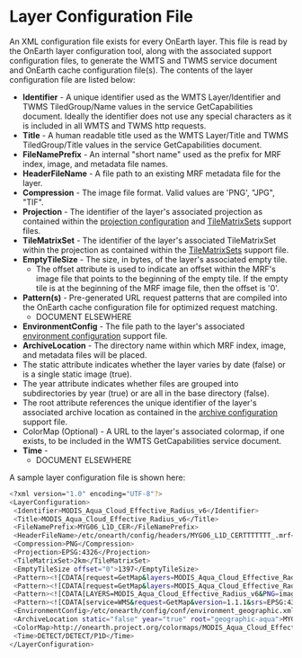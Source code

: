 # Layer Configuration File
An XML configuration file exists for every OnEarth layer.  This file is read by the OnEarth layer configuration tool, along with the associated support configuration files, to generate the WMTS and TWMS service document and OnEarth cache configuration file(s).  The contents of the layer configuration file are listed below:

* **Identifier** - A unique identifier used as the WMTS Layer/Identifier and TWMS TiledGroup/Name values in the service GetCapabilities document.  Ideally the identifier does not use any special characters as it is included in all WMTS and TWMS http requests.
* **Title** - A human readable title used as the WMTS Layer/Title and TWMS TiledGroup/Title values in the service GetCapabilities document.
* **FileNamePrefix** - An internal "short name" used as the prefix for MRF index, image, and metadata file names.
* **HeaderFileName** - A file path to an existing MRF metadata file for the layer.
* **Compression** - The image file format.   Valid values are 'PNG', "JPG", "TIF".
* **Projection** - The identifier of the layer's associated projection as contained within the [projection configuration](config_support.md#projection-configuration) and [TileMatrixSets](config_support.md#tilematrixsets) support files.
* **TileMatrixSet** - The identifier of the layer's associated TileMatrixSet within the projection as contained within the [TileMatrixSets](config_support.md#tilematrixsets) support file.
* **EmptyTileSize** - The size, in bytes, of the layer's associated empty tile.  
  * The offset attribute is used to indicate an offset within the MRF's image file that points to the beginning of the empty tile.  If the empty tile is at the beginning of the MRF image file, then the offset is '0'.
* **Pattern(s)** - Pre-generated URL request patterns that are compiled into the OnEarth cache configuration file for optimized request matching.
  * DOCUMENT ELSEWHERE
* **EnvironmentConfig** - The file path to the layer's associated [environment configuration](config_support.md#environment-configuration) support file.
* **ArchiveLocation** - The directory name within which MRF index, image, and metadata files will be placed.
* The static attribute indicates whether the layer varies by date (false) or is a single static image (true).
* The year attribute indicates whether files are grouped into subdirectories by year (true) or are all in the base directory (false).
* The root attribute references the unique identifier of the layer's associated archive location as contained in the [archive configuration](config_support.md#archive-configuration) support file.
* ColorMap (Optional) - A URL to the layer's associated colormap, if one exists, to be included in the WMTS GetCapabilities service document.
* **Time** - 
  * DOCUMENT ELSEWHERE

A sample layer configuration file is shown here:

```bash
<?xml version="1.0" encoding="UTF-8"?>
<LayerConfiguration>
 <Identifier>MODIS_Aqua_Cloud_Effective_Radius_v6</Identifier>
 <Title>MODIS_Aqua_Cloud_Effective_Radius_v6</Title>
 <FileNamePrefix>MYG06_L1D_CER</FileNamePrefix>
 <HeaderFileName>/etc/onearth/config/headers/MYG06_L1D_CERTTTTTTT_.mrf</HeaderFileName>
 <Compression>PNG</Compression>
 <Projection>EPSG:4326</Projection>
 <TileMatrixSet>2km</TileMatrixSet>
 <EmptyTileSize offset="0">1397</EmptyTileSize>
 <Pattern><![CDATA[request=GetMap&layers=MODIS_Aqua_Cloud_Effective_Radius_v6&srs=EPSG:4326&format=image%2Fpng&styles=&time=[-0-9]*&width=512&height=512&bbox=[-,\.0-9+Ee]*]]></Pattern>
 <Pattern><![CDATA[request=GetMap&layers=MODIS_Aqua_Cloud_Effective_Radius_v6&srs=EPSG:4326&format=image%2Fpng&styles=&width=512&height=512&bbox=[-,\.0-9+Ee]*]]></Pattern>
 <Pattern><![CDATA[LAYERS=MODIS_Aqua_Cloud_Effective_Radius_v6&PNG=image%2Fpng&SERVICE=WMS&VERSION=1.1.1&REQUEST=GetMap&STYLES=&SRS=EPSG%3A4326&BBOX=[-,\.0-9+Ee]*&WIDTH=512&HEIGHT=512]]></Pattern>
 <Pattern><![CDATA[service=WMS&request=GetMap&version=1.1.1&srs=EPSG:4326&layers=MODIS_Aqua_Cloud_Effective_Radius_v6&styles=default&transparent=TRUE&format=image%2Fpng&width=512&height=512&bbox=[-,\.0-9+Ee]*]]></Pattern>
 <EnvironmentConfig>/etc/onearth/config/conf/environment_geographic.xml</EnvironmentConfig>
 <ArchiveLocation static="false" year="true" root="geographic-aqua">MYG06_L1D_CER</ArchiveLocation>
 <ColorMap>http://onearth.project.org/colormaps/MODIS_Aqua_Cloud_Effective_Radius_v6.xml</ColorMap>
 <Time>DETECT/DETECT/P1D</Time>
</LayerConfiguration>
```
